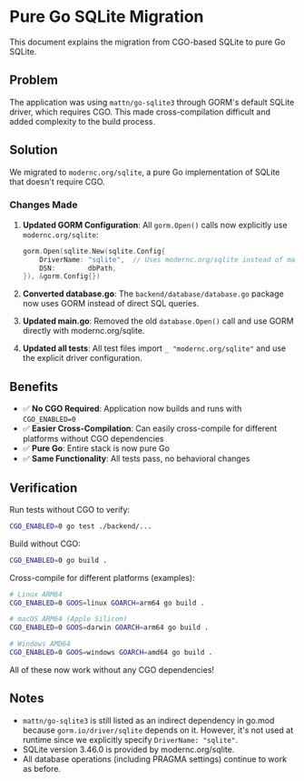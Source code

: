 # Pure Go SQLite Migration

This document explains the migration from CGO-based SQLite to pure Go SQLite.

## Problem

The application was using `mattn/go-sqlite3` through GORM's default SQLite driver, which requires CGO. This made cross-compilation difficult and added complexity to the build process.

## Solution

We migrated to `modernc.org/sqlite`, a pure Go implementation of SQLite that doesn't require CGO.

### Changes Made

1. **Updated GORM Configuration**: All `gorm.Open()` calls now explicitly use `modernc.org/sqlite`:
   ```go
   gorm.Open(sqlite.New(sqlite.Config{
       DriverName: "sqlite",  // Uses modernc.org/sqlite instead of mattn/go-sqlite3
       DSN:        dbPath,
   }), &gorm.Config{})
   ```

2. **Converted database.go**: The `backend/database/database.go` package now uses GORM instead of direct SQL queries.

3. **Updated main.go**: Removed the old `database.Open()` call and use GORM directly with modernc.org/sqlite.

4. **Updated all tests**: All test files import `_ "modernc.org/sqlite"` and use the explicit driver configuration.

## Benefits

- ✅ **No CGO Required**: Application now builds and runs with `CGO_ENABLED=0`
- ✅ **Easier Cross-Compilation**: Can easily cross-compile for different platforms without CGO dependencies
- ✅ **Pure Go**: Entire stack is now pure Go
- ✅ **Same Functionality**: All tests pass, no behavioral changes

## Verification

Run tests without CGO to verify:
```bash
CGO_ENABLED=0 go test ./backend/...
```

Build without CGO:
```bash
CGO_ENABLED=0 go build .
```

Cross-compile for different platforms (examples):
```bash
# Linux ARM64
CGO_ENABLED=0 GOOS=linux GOARCH=arm64 go build .

# macOS ARM64 (Apple Silicon)
CGO_ENABLED=0 GOOS=darwin GOARCH=arm64 go build .

# Windows AMD64
CGO_ENABLED=0 GOOS=windows GOARCH=amd64 go build .
```

All of these now work without any CGO dependencies!

## Notes

- `mattn/go-sqlite3` is still listed as an indirect dependency in go.mod because `gorm.io/driver/sqlite` depends on it. However, it's not used at runtime since we explicitly specify `DriverName: "sqlite"`.
- SQLite version 3.46.0 is provided by modernc.org/sqlite.
- All database operations (including PRAGMA settings) continue to work as before.

